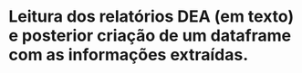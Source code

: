 # Leitura dos relatórios DEA (em texto) e posterior criação de um dataframe com as informações extraídas. 


